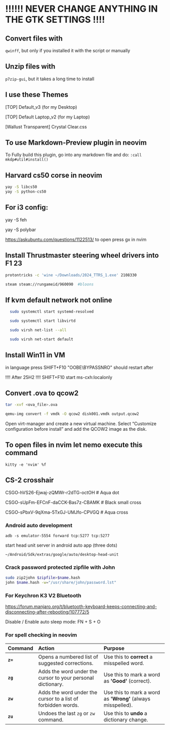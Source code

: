 # !!!!!! NEVER CHANGE ANYTHING IN THE GTK SETTINGS !!!!

## Convert files with 

`qwinff`, but only if you installed it with the script or manually

## Unzip files with

`p7zip-gui`, but it takes a long time to install

## I use these Themes

[TOP] Default_v3 (for my Desktop)

[TOP] Default Laptop_v2 (for my Laptop)

[Wallust Transparent] Crystal Clear.css

## To use Markdown-Preview plugin in neovim

To Fully build this plugin, go into any markdown file and do: `:call mkdp#util#install()`

## Harvard cs50 corse in neovim

```bash
yay -S libcs50
yay -S python-cs50
```

## For i3 config:

  yay -S feh

  yay -S polybar

  https://askubuntu.com/questions/1122513/ to open press gx in nvim

## Install Thrustmaster steering wheel drivers into F1 23

```bash
protontricks -c 'wine ~/Downloads/2024_TTRS_1.exe' 2108330
```

```bash
steam steam://rungameid/960090  #bloons
```

## If kvm default network not online

 
```bash
  sudo systemctl start systemd-resolved

  sudo systemctl start libvirtd

  sudo virsh net-list --all

  sudo virsh net-start default
```

## Install Win11 in VM
in language press SHIFT+F10
"OOBE\BYPASSNRO"
should restart after

!!!! After 25H2 !!!!
SHIFT+F10
  start ms-cxh:localonly

## Convert .ova to qcow2

```bash
tar -xvf <ova_file>.ova

qemu-img convert -f vmdk -O qcow2 disk001.vmdk output.qcow2
```

Open virt-manager and create a new virtual machine. Select “Customize configuration before install” and add the QCOW2 image as the disk.

## To open files in nvim let nemo execute this command

`
kitty -e 'nvim' %f  
`

## CS-2 crosshair

CSGO-hVS26-Ejwaj-zQMWr-r2dTG-octOH # Aqua dot

CSGO-sUpFm-EFCnF-daCCK-Bas7z-CBAMK # Black small cross

CSGO-sPbxV-9qXma-5TxGJ-UMJfo-CPVGQ # Aqua cross

### Android auto development

`adb -s emulator-5554 forward tcp:5277 tcp:5277` 

start head unit server in android auto app (three dots)

`~/Android/Sdk/extras/google/auto/desktop-head-unit`

### Crack password protected zipfile with John
``` bash
sudo zip2john $zipfile>$name.hash
john $name.hash -w="/usr/share/john/password.lst"
```

### For Keychron K3 V2 Bluetooth
https://forum.manjaro.org/t/bluetooth-keyboard-keeps-connecting-and-disconnecting-after-rebooting/107772/5

Disable / Enable auto sleep mode:
  FN + S + O

### For spell checking in neovim
| Command | Action | Purpose |
| :--- | :--- | :--- |
| **`z=`** | Opens a numbered list of suggested corrections. | Use this to **correct** a misspelled word. |
| **`zg`** | Adds the word under the cursor to your personal dictionary. | Use this to mark a word as **'Good'** (correct). |
| **`zw`** | Adds the word under the cursor to a list of forbidden words. | Use this to mark a word as **'Wrong'** (always misspelled). |
| **`zu`** | Undoes the last `zg` or `zw` command. | Use this to **undo** a dictionary change. |
